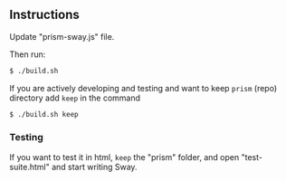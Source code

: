 ## Instructions

Update "prism-sway.js" file.

Then run:

```sh
$ ./build.sh
```

If you are actively developing and testing and want to keep `prism` (repo) directory add `keep` in the command

```sh
$ ./build.sh keep
```

### Testing

If you want to test it in html, `keep` the "prism" folder, and open "test-suite.html" and start writing Sway.
